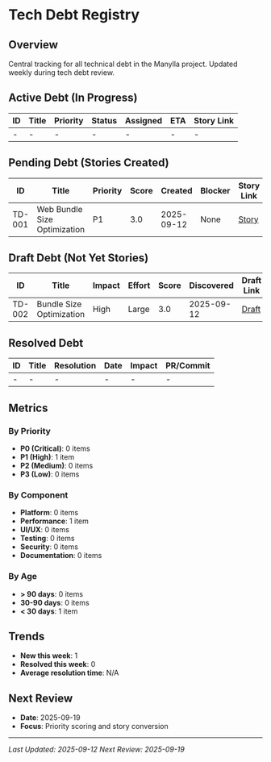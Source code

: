 # Tech Debt Registry

## Overview
Central tracking for all technical debt in the Manylla project. Updated weekly during tech debt review.

## Active Debt (In Progress)
| ID | Title | Priority | Status | Assigned | ETA | Story Link |
|----|-------|----------|--------|----------|-----|------------|
| - | - | - | - | - | - | - |

## Pending Debt (Stories Created)
| ID | Title | Priority | Score | Created | Blocker | Story Link |
|----|-------|----------|-------|---------|---------|------------|
| TD-001 | Web Bundle Size Optimization | P1 | 3.0 | 2025-09-12 | None | [Story](../stories/tech-debt/web-bundle-optimization.md) |

## Draft Debt (Not Yet Stories)
| ID | Title | Impact | Effort | Score | Discovered | Draft Link |
|----|-------|--------|--------|-------|------------|------------|
| TD-002 | Bundle Size Optimization | High | Large | 3.0 | 2025-09-12 | [Draft](drafts/example-bundle-size.md) |

## Resolved Debt
| ID | Title | Resolution | Date | Impact | PR/Commit |
|----|-------|------------|------|--------|-----------|
| - | - | - | - | - | - |

## Metrics

### By Priority
- **P0 (Critical)**: 0 items
- **P1 (High)**: 1 item
- **P2 (Medium)**: 0 items
- **P3 (Low)**: 0 items

### By Component
- **Platform**: 0 items
- **Performance**: 1 item
- **UI/UX**: 0 items
- **Testing**: 0 items
- **Security**: 0 items
- **Documentation**: 0 items

### By Age
- **> 90 days**: 0 items
- **30-90 days**: 0 items
- **< 30 days**: 1 item

## Trends
- **New this week**: 1
- **Resolved this week**: 0
- **Average resolution time**: N/A

## Next Review
- **Date**: 2025-09-19
- **Focus**: Priority scoring and story conversion

---
*Last Updated: 2025-09-12*
*Next Review: 2025-09-19*